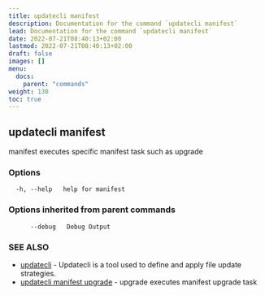```yaml
---
title: updatecli manifest
description: Documentation for the command `updatecli manifest`
lead: Documentation for the command `updatecli manifest`
date: 2022-07-21T08:40:13+02:00
lastmod: 2022-07-21T08:40:13+02:00
draft: false
images: []
menu:
  docs:
    parent: "commands"
weight: 130
toc: true
---
```


## updatecli manifest

manifest executes specific manifest task such as upgrade

### Options

```
  -h, --help   help for manifest
```

### Options inherited from parent commands

```
      --debug   Debug Output
```

### SEE ALSO

* [updatecli](/docs/commands/updatecli)	 - Updatecli is a tool used to define and apply file update strategies. 
* [updatecli manifest upgrade](/docs/commands/updatecli_manifest_upgrade)	 - upgrade executes manifest upgrade task

